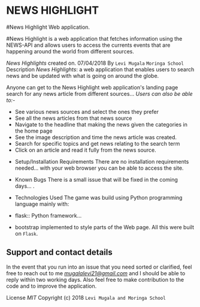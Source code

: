 # NEWS HIGHLIGHT

#News Highlight Web application.

#News Highlight is a web application that fetches information using the NEWS-API and allows users to access the currents events that are happening around the world from different sources.

*News Highlights* created on. 07/04/2018
By `Levi Mugala`
`Moringa School`
Description
*News Highlights*: a web application that enables users to search news and be updated with what is going on around the globe.

Anyone can get to the News Highlight web application's landing page search for any news article from different sources...
*Users can also be able to:-*
- See various news sources and select the ones they prefer
- See all the news articles from that news source
- Navigate to the headline that making the news given the categories in the home page
- See the image description and time the news article was created.
- Search for specific topics and get news relating to the search term
- Click on an article and read it fully from the news source.

* Setup/Installation Requirements
There are no installation requirements needed... with your web browser you can be able to access the site.

* Known Bugs
There is a small issue that will be fixed in the coming days... .

* Technologies Used
The game was build using Python programming language mainly with:
* flask:: Python framework...
* bootstrap implemented to style parts of the Web page.
All this were built on `Flask`.

## Support and contact details
In the event that you run into an issue that you need sorted or clarified, feel free to reach out to me *mugalalevi21@gmail.com* and I should be able to reply within two working days. Also feel free to make contribution to the code and to improve the application.

License
*MIT* Copyright (c) 2018 `Levi Mugala and Moringa School`
